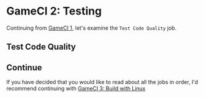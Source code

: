 # GameCI 2: Testing

Continuing from [GameCI 1](gameci-1_intro.html), let's examine the `Test Code Quality` job.

## Test Code Quality


## Continue
If you have decided that you would like to read about all the jobs in order, I'd recommend continuing with [GameCI 3: Build with Linux](gameci-3_linuxbuild.html)
